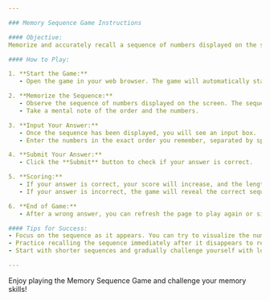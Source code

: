 ```yaml
---

### Memory Sequence Game Instructions

#### Objective:
Memorize and accurately recall a sequence of numbers displayed on the screen. Your goal is to see how long you can continue without making a mistake!

#### How to Play:

1. **Start the Game:**
   - Open the game in your web browser. The game will automatically start by displaying a sequence of numbers.

2. **Memorize the Sequence:**
   - Observe the sequence of numbers displayed on the screen. The sequence will be shown one number at a time, with a one-second pause between each number. 
   - Take a mental note of the order and the numbers.

3. **Input Your Answer:**
   - Once the sequence has been displayed, you will see an input box.
   - Enter the numbers in the exact order you remember, separated by spaces (e.g., `1 2 3`).

4. **Submit Your Answer:**
   - Click the **Submit** button to check if your answer is correct.

5. **Scoring:**
   - If your answer is correct, your score will increase, and the length of the sequence will grow for the next round.
   - If your answer is incorrect, the game will reveal the correct sequence, and your game will end.

6. **End of Game:**
   - After a wrong answer, you can refresh the page to play again or simply close the browser.

#### Tips for Success:
- Focus on the sequence as it appears. You can try to visualize the numbers or create a mental image to help with memorization.
- Practice recalling the sequence immediately after it disappears to reinforce your memory.
- Start with shorter sequences and gradually challenge yourself with longer ones as you improve.

---
```


Enjoy playing the Memory Sequence Game and challenge your memory skills!
